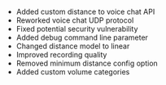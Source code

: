 - Added custom distance to voice chat API
- Reworked voice chat UDP protocol
- Fixed potential security vulnerability
- Added debug command line parameter
- Changed distance model to linear
- Improved recording quality
- Removed minimum distance config option
- Added custom volume categories